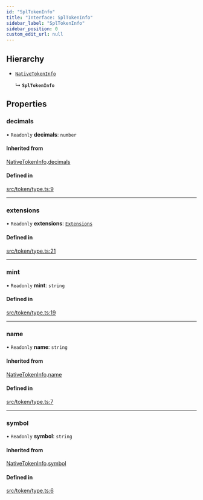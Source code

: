 ```yaml
---
id: "SplTokenInfo"
title: "Interface: SplTokenInfo"
sidebar_label: "SplTokenInfo"
sidebar_position: 0
custom_edit_url: null
---
```


## Hierarchy

- [`NativeTokenInfo`](NativeTokenInfo.md)

  ↳ **`SplTokenInfo`**

## Properties

### decimals

• `Readonly` **decimals**: `number`

#### Inherited from

[NativeTokenInfo](NativeTokenInfo.md).[decimals](NativeTokenInfo.md#decimals)

#### Defined in

[src/token/type.ts:9](https://github.com/alpha-defi/raydium-sdk/blob/ce1010a/src/token/type.ts#L9)

___

### extensions

• `Readonly` **extensions**: [`Extensions`](../modules.md#extensions)

#### Defined in

[src/token/type.ts:21](https://github.com/alpha-defi/raydium-sdk/blob/ce1010a/src/token/type.ts#L21)

___

### mint

• `Readonly` **mint**: `string`

#### Defined in

[src/token/type.ts:19](https://github.com/alpha-defi/raydium-sdk/blob/ce1010a/src/token/type.ts#L19)

___

### name

• `Readonly` **name**: `string`

#### Inherited from

[NativeTokenInfo](NativeTokenInfo.md).[name](NativeTokenInfo.md#name)

#### Defined in

[src/token/type.ts:7](https://github.com/alpha-defi/raydium-sdk/blob/ce1010a/src/token/type.ts#L7)

___

### symbol

• `Readonly` **symbol**: `string`

#### Inherited from

[NativeTokenInfo](NativeTokenInfo.md).[symbol](NativeTokenInfo.md#symbol)

#### Defined in

[src/token/type.ts:6](https://github.com/alpha-defi/raydium-sdk/blob/ce1010a/src/token/type.ts#L6)

